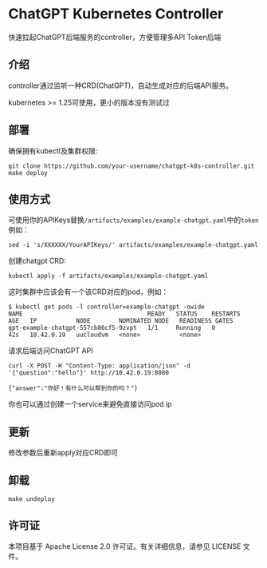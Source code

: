 # ChatGPT Kubernetes Controller
快速拉起ChatGPT后端服务的controller，方便管理多API Token后端

## 介绍
controller通过监听一种CRD(ChatGPT)，自动生成对应的后端API服务。

kubernetes >= 1.25可使用，更小的版本没有测试过

## 部署
确保拥有kubectl及集群权限:

```
git clone https://github.com/your-username/chatgpt-k8s-controller.git
make deploy
```

## 使用方式
可使用你的APIKeys替换`/artifacts/examples/example-chatgpt.yaml`中的`token`
例如：
```
sed -i 's/XXXXXX/YourAPIKeys/' artifacts/examples/example-chatgpt.yaml
```

创建chatgpt CRD:
```
kubectl apply -f artifacts/examples/example-chatgpt.yaml
```

这时集群中应该会有一个该CRD对应的pod，例如：
```
$ kubectl get pods -l controller=example-chatgpt -owide
NAME                                   READY   STATUS    RESTARTS   AGE   IP           NODE        NOMINATED NODE   READINESS GATES
gpt-example-chatgpt-557cb86cf5-9zvpt   1/1     Running   0          42s   10.42.0.19   uucloudvm   <none>           <none>
```

请求后端访问ChatGPT API
```
curl -X POST -H "Content-Type: application/json" -d '{"question":"hello"}' http://10.42.0.19:8080

{"answer":"你好！有什么可以帮到你的吗？"}
```

你也可以通过创建一个service来避免直接访问pod ip

## 更新
修改参数后重新apply对应CRD即可

## 卸载
```
make undeploy
```

## 许可证

本项目基于 Apache License 2.0 许可证。有关详细信息，请参见 LICENSE 文件。